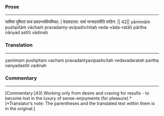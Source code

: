 ### Prose 
 --- 
यामिमां पुष्पितां वाचं प्रवदन्त्यविपश्चित: |
वेदवादरता: पार्थ नान्यदस्तीति वादिन: || 42||
yāmimāṁ puṣhpitāṁ vāchaṁ pravadanty-avipaśhchitaḥ
veda-vāda-ratāḥ pārtha nānyad astīti vādinaḥ

### Translation 
 --- 
yamimam pushpitam vacham pravadantyavipashcitah vedavadaratah partha nanyadastiti vadinah

### Commentary 
 --- 
[Commentary:]43) Working only from desire and craving for results - to become lost in the luxury of sense-enjoyments (for pleasure).*[*Translator’s note: The parentheses and the translated text within them is in the original.]
